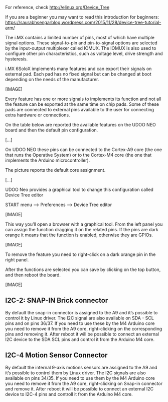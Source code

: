 For reference, check <a href="http://elinux.org/Device_Tree" target="_blank">http://elinux.org/Device_Tree</a>

If you are a beginner you may want to read this introduction for beginners: <a href="https://saurabhsengarblog.wordpress.com/2015/11/28/device-tree-tutorial-arm/" target="_blank">https://saurabhsengarblog.wordpress.com/2015/11/28/device-tree-tutorial-arm/</a>

The i.MX contains a limited number of pins, most of which have multiple signal options.
These signal-to-pin and pin-to-signal options are selected by the input-output multiplexer
called IOMUX. The IOMUX is also used to configure other pin characteristics, such as
voltage level, drive strength and hysteresis.

i.MX 6SoloX implements many features and can export their signals on external pad. Each pad has no fixed signal but can be changed at boot depending on the needs of the manufacturer.

[IMAGE]

Every feature has one or more signals to implements its function and not all the feature can be exported at the same time on chip pads.
Some of these pads are connected to external pins available to the user for connecting extra hardware or connections.

On the table below are reported the available features on the UDOO NEO board and then the default pin configuration.

[...]

On UDOO NEO these pins can be connected to the Cortex-A9 core (the one that runs the Operative System) or to the Cortex-M4 core (the one that implements the Arduino microcontroller).

The picture reports the default core assignment.

[...]

UDOO Neo provides a graphical tool to change this configuration called Device Tree editor


START menu --> Preferences --> Device Tree editor

[IMAGE]

This way you’ll open a browser with a graphical tool. From the left panel you can assign the function dragging it on the related pins. If the pins are dark orange it means that the function is enabled, otherwise they are GPIOs.

[IMAGE]

To remove the feature you need to right-click on a dark orange pin in the right panel.

After the functions are selected you can save by clicking on the top button, and then reboot the board.

[IMAGE]

<h2>I2C-2: SNAP-IN Brick connector</h2>
By default the snap-in connector is assigned to the A9 and it’s possible to control it by Linux driver. The I2C signal are also available on SDA - SCL pins and on pins 36/37.
If you need to use these by the M4 Arduino core you need to remove it from the A9 core, right-clicking on the corresponding pins and removing it.
After reboot it will be possible to connect an external I2C device to the SDA SCL pins and control it from the Arduino M4 core.

<h2>I2C-4 Motion Sensor Connector</h2>
By default the internal 9-axis motions sensors are assigned to the A9 and it’s possible to control them by Linux driver. The I2C signals are also available on pins 34/35.
If you need to use them by the M4 Arduino core you need to remove it from the A9 core, right-clicking on Snap-in connector and remove it.
After reboot it will be possible to connect an external I2C device to I2C-4 pins and controll it from the Arduino M4 core.
